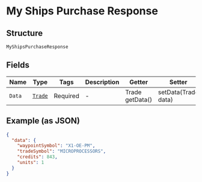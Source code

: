 
# My Ships Purchase Response

## Structure

`MyShipsPurchaseResponse`

## Fields

| Name | Type | Tags | Description | Getter | Setter |
|  --- | --- | --- | --- | --- | --- |
| `Data` | [`Trade`](../../doc/models/trade.md) | Required | - | Trade getData() | setData(Trade data) |

## Example (as JSON)

```json
{
  "data": {
    "waypointSymbol": "X1-OE-PM",
    "tradeSymbol": "MICROPROCESSORS",
    "credits": 843,
    "units": 1
  }
}
```

